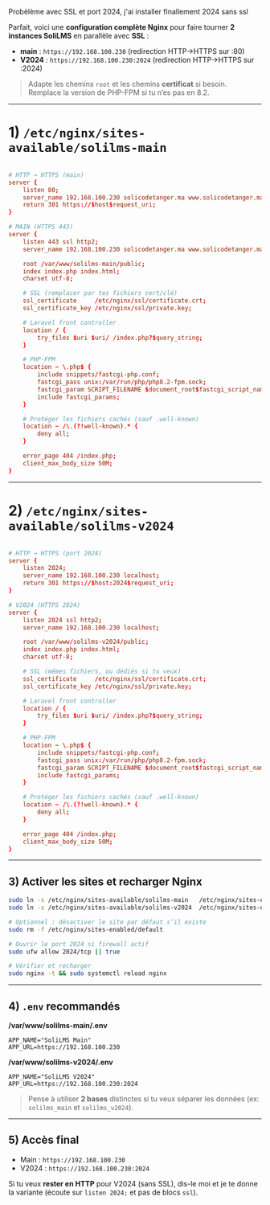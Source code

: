 
Probèlème avec SSL et port 2024, 
j'ai installer finallement 2024 sans ssl

Parfait, voici une **configuration complète Nginx** pour faire tourner **2 instances SoliLMS** en parallèle avec **SSL** :

* **main** : `https://192.168.100.230` (redirection HTTP→HTTPS sur :80)
* **V2024** : `https://192.168.100.230:2024` (redirection HTTP→HTTPS sur :2024)

> Adapte les chemins `root` et les chemins **certificat** si besoin. Remplace la version de PHP-FPM si tu n’es pas en 8.2.

---

# 1) `/etc/nginx/sites-available/solilms-main`

```conf

# HTTP → HTTPS (main)
server {
    listen 80;
    server_name 192.168.100.230 solicodetanger.ma www.solicodetanger.ma localhost;
    return 301 https://$host$request_uri;
}

# MAIN (HTTPS 443)
server {
    listen 443 ssl http2;
    server_name 192.168.100.230 solicodetanger.ma www.solicodetanger.ma localhost;

    root /var/www/solilms-main/public;
    index index.php index.html;
    charset utf-8;

    # SSL (remplacer par tes fichiers cert/clé)
    ssl_certificate     /etc/nginx/ssl/certificate.crt;
    ssl_certificate_key /etc/nginx/ssl/private.key;

    # Laravel front controller
    location / {
        try_files $uri $uri/ /index.php?$query_string;
    }

    # PHP-FPM
    location ~ \.php$ {
        include snippets/fastcgi-php.conf;
        fastcgi_pass unix:/var/run/php/php8.2-fpm.sock;
        fastcgi_param SCRIPT_FILENAME $document_root$fastcgi_script_name;
        include fastcgi_params;
    }

    # Protéger les fichiers cachés (sauf .well-known)
    location ~ /\.(?!well-known).* {
        deny all;
    }

    error_page 404 /index.php;
    client_max_body_size 50M;
}
```

---

# 2) `/etc/nginx/sites-available/solilms-v2024`

```conf

# HTTP → HTTPS (port 2024)
server {
    listen 2024;
    server_name 192.168.100.230 localhost;
    return 301 https://$host:2024$request_uri;
}

# V2024 (HTTPS 2024)
server {
    listen 2024 ssl http2;
    server_name 192.168.100.230 localhost;

    root /var/www/solilms-v2024/public;
    index index.php index.html;
    charset utf-8;

    # SSL (mêmes fichiers, ou dédiés si tu veux)
    ssl_certificate     /etc/nginx/ssl/certificate.crt;
    ssl_certificate_key /etc/nginx/ssl/private.key;

    # Laravel front controller
    location / {
        try_files $uri $uri/ /index.php?$query_string;
    }

    # PHP-FPM
    location ~ \.php$ {
        include snippets/fastcgi-php.conf;
        fastcgi_pass unix:/var/run/php/php8.2-fpm.sock;
        fastcgi_param SCRIPT_FILENAME $document_root$fastcgi_script_name;
        include fastcgi_params;
    }

    # Protéger les fichiers cachés (sauf .well-known)
    location ~ /\.(?!well-known).* {
        deny all;
    }

    error_page 404 /index.php;
    client_max_body_size 50M;
}
```

---

## 3) Activer les sites et recharger Nginx

```bash
sudo ln -s /etc/nginx/sites-available/solilms-main   /etc/nginx/sites-enabled/
sudo ln -s /etc/nginx/sites-available/solilms-v2024  /etc/nginx/sites-enabled/

# Optionnel : désactiver le site par défaut s’il existe
sudo rm -f /etc/nginx/sites-enabled/default

# Ouvrir le port 2024 si firewall actif
sudo ufw allow 2024/tcp || true

# Vérifier et recharger
sudo nginx -t && sudo systemctl reload nginx
```

---

## 4) `.env` recommandés

**/var/www/solilms-main/.env**

```env
APP_NAME="SoliLMS Main"
APP_URL=https://192.168.100.230
```

**/var/www/solilms-v2024/.env**

```env
APP_NAME="SoliLMS V2024"
APP_URL=https://192.168.100.230:2024
```

> Pense à utiliser **2 bases** distinctes si tu veux séparer les données (ex: `solilms_main` et `solilms_v2024`).

---

## 5) Accès final

* Main : `https://192.168.100.230`
* V2024 : `https://192.168.100.230:2024`

Si tu veux **rester en HTTP** pour V2024 (sans SSL), dis-le moi et je te donne la variante (écoute sur `listen 2024;` et pas de blocs `ssl`).
